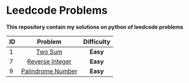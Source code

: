 # Leedcode Problems 

**This repository contain my solutions on python of leedcode problems**

| ID        | Problem           | Difficulty |
| ------------- |:-------------:|:-------------:|
| 1      | [Two Sum](1-two-sum) | **Easy** |
| 7      | [Reverse Integer](7-reverse-integer) | **Easy** |
| 9      | [Palindrome Number](9-palindrome-number) | **Easy** |
